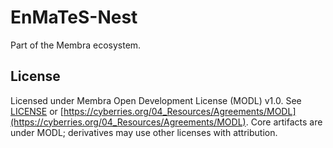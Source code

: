 # EnMaTeS-Nest
Part of the Membra ecosystem.

## License
Licensed under Membra Open Development License (MODL) v1.0. See [LICENSE](LICENSE) or [https://cyberries.org/04_Resources/Agreements/MODL](https://cyberries.org/04_Resources/Agreements/MODL).
Core artifacts are under MODL; derivatives may use other licenses with attribution.
